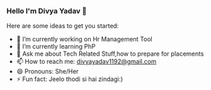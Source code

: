 ### Hello I'm Divya Yadav 👋
Here are some ideas to get you started:

- 🔭 I’m currently working on Hr Management Tool
- 🌱 I’m currently learning PhP
- 💬 Ask me about Tech Related Stuff,how to prepare for placements 
- 📫 How to reach me: divyayadav1192@gmail.com
- 😄 Pronouns: She/Her
- ⚡ Fun fact: Jeelo thodi si hai zindagi:)
